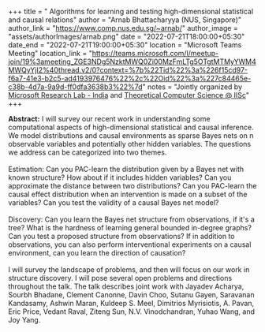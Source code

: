 +++
title = " Algorithms for learning and testing high-dimensional statistical and causal relations"
author = "Arnab Bhattacharyya (NUS, Singapore)"
author_link = "https://www.comp.nus.edu.sg/~arnab/"
author_image = "assets/authorImages/arnab.png"
date = "2022-07-21T18:00:00+05:30"
date_end = "2022-07-21T19:00:00+05:30"
location = "Microsoft Teams Meeting"
location_link = "https://teams.microsoft.com/l/meetup-join/19%3ameeting_ZGE3NDg5NzktMWQ0Zi00MzFmLTg5OTgtMTMyYWM4MWQyYjI2%40thread.v2/0?context=%7b%22Tid%22%3a%226f15cd97-f6a7-41e3-b2c5-ad4193976476%22%2c%22Oid%22%3a%227c84465e-c38b-4d7a-9a9d-ff0dfa3638b3%22%7d"
notes = "Jointly organized by <a href = "https://www.microsoft.com/en-us/research/lab/microsoft-research-india/" target= "_blank">Microsoft Research Lab - India</a> and <a href='https://www.csa.iisc.ac.in/theoretical-computer-science/' target= "_blank">Theoretical Computer Science @ IISc</a>"
+++

<b>Abstract:</b> I will survey our recent work in understanding some computational aspects of high-dimensional
statistical and causal inference. We model distributions and causal environments as sparse Bayes nets on n observable
variables and potentially other hidden variables. The questions we address can be categorized into two themes.
<br><br>
Estimation: Can you PAC-learn the distribution given by a Bayes net with known structure? How about if it includes
hidden variables? Can you approximate the distance between two distributions? Can you PAC-learn the causal effect
distribution when an intervention is made on a subset of the variables? Can you test the validity of a causal
Bayes net model?
<br><br>
Discovery: Can you learn the Bayes net structure from observations, if it's a tree? What is the hardness of learning
general bounded in-degree graphs? Can you test a proposed structure from observations? If in addition to observations,
you can also perform interventional experiments on a causal environment, can you learn the direction of causation?
<br><br>
I will survey the landscape of problems, and then will focus on our work in structure discovery. I will pose several
open problems and directions throughout the talk. The talk describes joint work with Jayadev Acharya, Sourbh Bhadane,
Clement Canonne, Davin Choo, Sutanu Gayen, Saravanan Kandasamy, Ashwin Maran, Kuldeep S. Meel, Dimitrios Myrisiotis,
A. Pavan, Eric Price, Vedant Raval, Ziteng Sun, N.V. Vinodchandran, Yuhao Wang, and Joy Yang.

